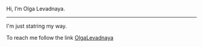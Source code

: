 Hi, I’m Olga Levadnaya.

---

I'm just statring my way.

To reach me follow the link [OlgaLevadnaya](https://t.me/OlgaLevadnaya)

<!---
OlgaLevadnaya/OlgaLevadnaya is a ✨ special ✨ repository because its `README.md` (this file) appears on your GitHub profile.
You can click the Preview link to take a look at your changes.
--->
